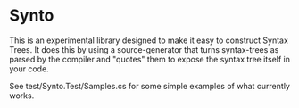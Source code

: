 # Synto

This is an experimental library designed to make it easy to construct Syntax Trees. It does this by using a source-generator that turns syntax-trees as parsed by the compiler and "quotes" them to expose the syntax tree itself in your code.

See test/Synto.Test/Samples.cs for some simple examples of what currently works.